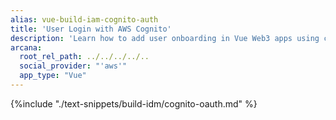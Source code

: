 ```yaml
---
alias: vue-build-iam-cognito-auth
title: 'User Login with AWS Cognito'
description: 'Learn how to add user onboarding in Vue Web3 apps using custom login UI and Cognito as the IAM provider.'
arcana:
  root_rel_path: ../../../../..
  social_provider: "'aws'"
  app_type: "Vue"
---
```


{%include "./text-snippets/build-idm/cognito-oauth.md" %}